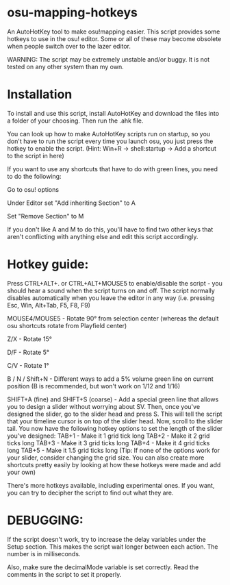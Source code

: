# osu-mapping-hotkeys
An AutoHotKey tool to make osu!mapping easier.
This script provides some hotkeys to use in the osu! editor. Some or all of these may become obsolete when people switch over to the lazer editor.

WARNING: The script may be extremely unstable and/or buggy. It is not tested on any other system than my own.

# Installation
To install and use this script, install AutoHotKey and download the files into a folder of your choosing. Then run the .ahk file.

You can look up how to make AutoHotKey scripts run on startup, so you don't have to run the script every time you launch osu, you just press the hotkey to enable the script.
(Hint: Win+R -> shell:startup -> Add a shortcut to the script in here)

If you want to use any shortcuts that have to do with green lines, you need to do the following:

Go to osu! options

Under Editor set "Add inheriting Section" to A

Set "Remove Section" to M

If you don't like A and M to do this, you'll have to find two other keys that aren't conflicting with anything else and edit this script accordingly.

# Hotkey guide:

Press CTRL+ALT+. or CTRL+ALT+MOUSE5 to enable/disable the script - you should hear a sound when the script turns on and off.
The script normally disables automatically when you leave the editor in any way (i.e. pressing Esc, Win, Alt+Tab, F5, F8, F9)

MOUSE4/MOUSE5 - Rotate 90° from selection center (whereas the default osu shortcuts rotate from Playfield center)

Z/X - Rotate 15°

D/F - Rotate 5°

C/V - Rotate 1°

B / N / Shift+N - Different ways to add a 5% volume green line on current position (B is recommended, but won't work on 1/12 and 1/16)

SHIFT+A (fine) and SHIFT+S (coarse) - Add a special green line that allows you to design a slider without worrying about SV. 
Then, once you've designed the slider, go to the slider head and press S. This will tell the script that your timeline cursor is on top of the slider head. 
Now, scroll to the slider tail.
You now have the following hotkey options to set the length of the slider you've designed:
TAB+1 - Make it 1 grid tick long
TAB+2 - Make it 2 grid ticks long
TAB+3 - Make it 3 grid ticks long
TAB+4 - Make it 4 grid ticks long
TAB+5 - Make it 1.5 grid ticks long
(Tip: If none of the options work for your slider, consider changing the grid size. 
You can also create more shortcuts pretty easily by looking at how these hotkeys were made and add your own)

There's more hotkeys available, including experimental ones. If you want, you can try to decipher the script to find out what they are. 

# DEBUGGING:
If the script doesn't work, try to increase the delay variables under the Setup section. This makes the script wait longer between each action. The number is in milliseconds.

Also, make sure the decimalMode variable is set correctly. Read the comments in the script to set it properly.

